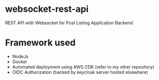 # websocket-rest-api 
REST API with Websocket for Post Listing Application Backend

# Framework used
- NodeJs 
- Docker
- Automated deployment using AWS CDK (refer to my other repository)
- OIDC Authorization (backed by keycloak server hosted elsewhere)
